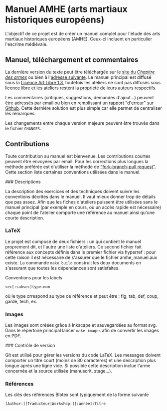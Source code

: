 # Manuel AMHE (arts martiaux historiques européens)

L'objectif de ce projet est de créer un manuel complet pour l'étude des arts
martiaux historiques européens (AMHE). Ceux-ci incluent en particulier
l'escrime médiévale.

## Manuel, téléchargement et commentaires

La dernière version du texte peut être téléchargée sur le [site du *Chapitre des
armes*][5] ou bien à l'[adresse suivante][1].
Le manuel principal est diffusé sous la [Licence Art Libre 1.3][2], toutefois
les ateliers ne sont pas diffusés sous licence libre et les ateliers restent
la propriété de leurs auteurs respectifs.

Les commentaires (critiques, suggestions, demandes d'ajout...) peuvent être
adressés par email ou bien en remplissant un [rapport "d'erreur" sur Github][3].
Cette dernière solution est plus simple car elle permet de centraliser les
remarques.

Les changements entre chaque version majeure peuvent être trouvés dans le
fichier `CHANGES`.

## Contributions

Toute contribution au manuel est bienvenue. Les contributions courtes peuvent
être envoyées par email. Pour les corrections plus longues la méthode
préférée est d'utiliser la méthode de ["fork-branch-pull request"][4].
Cette section liste certaines conventions utilisées dans le manuel.

### Descriptions

La description des exercices et des techniques doivent suivre les conventions
décrites dans le manuel. Il vaut mieux donner trop de détails que pas assez.
Afin que les fiches d'ateliers puissent être utilisées sans le manuel principal
(par exemple en cours, où un accès rapide est nécessaire) chaque point de
l'atelier comporte une référence au manuel ainsi qu'une courte description.

### LaTeX

Le projet est composé de deux fichiers : un qui contient le manuel proprement
dit, et l'autre une liste d'ateliers. Ce second fichier fait référence aux
concepts définis dans le premier fichier via hyperref : pour cette raison il
est nécessaire de s'assurer que le fichier amhe_manuel.aux existe.
La commande `make build` construit les deux documents en s'assurant que toutes
les dépendances sont satisfaites.

Conventions pour les labels

    sec[:subsec]type:nom

où le type crrespond au type de référence et peut être : fig, tab, def, coup,
garde, tech, ex.

### Images

Les images sont créées grâce à Inkscape et sauvegardées au format svg. Dans
le répertoire principal lancer `make images` afin de convertir les images en
PDF.

### Contrôle de version

Git est utilisé pour gérer les versions du code LaTeX. Les messages doivent
comporter un titre court (moins de 80 caractères) et une description plus
longue après une ligne vide. Si possible cette description inclue l'arme
concernée et la source utilisée (manuscrit, stage...).

### Références

Les clés des références Bibtex sont typiquement de la forme suivante

    [Author:][Traducteur|Workshop:][:année]:Titre


[5]: https://chapitredesarmes.wordpress.com/travaux/
[1]: https://www.dropbox.com/s/ga9t604bu94rmox/amhe_manuel.pdf?dl=0
[2]: http://artlibre.org
[3]: https://github.com/melsophos/manuel-amhe/issues
[4]: https://help.github.com/articles/fork-a-repo/


